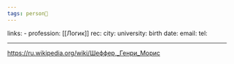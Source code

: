 ```yaml
---
tags: person👤
---
```

links: -
profession: [[Логик]]
rec:
city: 
university: 
birth date:
email:
tel:

---

https://ru.wikipedia.org/wiki/Шеффер,_Генри_Морис